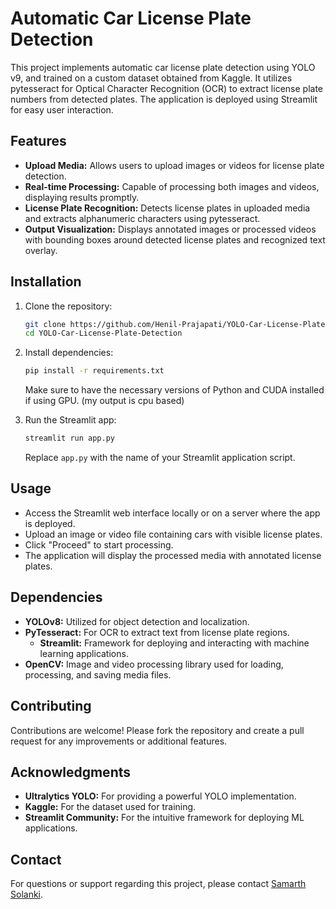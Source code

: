 # Automatic Car License Plate Detection

This project implements automatic car license plate detection using YOLO v9, and trained on a custom dataset obtained from Kaggle. It utilizes pytesseract for Optical Character Recognition (OCR) to extract license plate numbers from detected plates. The application is deployed using Streamlit for easy user interaction.

## Features

- **Upload Media:** Allows users to upload images or videos for license plate detection.
- **Real-time Processing:** Capable of processing both images and videos, displaying results promptly.
- **License Plate Recognition:** Detects license plates in uploaded media and extracts alphanumeric characters using pytesseract.
- **Output Visualization:** Displays annotated images or processed videos with bounding boxes around detected license plates and recognized text overlay.

## Installation
1. Clone the repository:

   ```bash
   git clone https://github.com/Henil-Prajapati/YOLO-Car-License-Plate-Detection
   cd YOLO-Car-License-Plate-Detection
   ```

2. Install dependencies:

   ```bash
   pip install -r requirements.txt
   ```

   Make sure to have the necessary versions of Python and CUDA installed if using GPU. (my output is cpu based)

3. Run the Streamlit app:

   ```bash
   streamlit run app.py
   ```

   Replace `app.py` with the name of your Streamlit application script.

## Usage

- Access the Streamlit web interface locally or on a server where the app is deployed.
- Upload an image or video file containing cars with visible license plates.
- Click "Proceed" to start processing.
- The application will display the processed media with annotated license plates.

## Dependencies

- **YOLOv8:** Utilized for object detection and localization.
- **PyTesseract:** For OCR to extract text from license plate regions.
  - **Streamlit:** Framework for deploying and interacting with machine learning applications.
- **OpenCV:** Image and video processing library used for loading, processing, and saving media files.

## Contributing

Contributions are welcome! Please fork the repository and create a pull request for any improvements or additional features.
## Acknowledgments

- **Ultralytics YOLO:** For providing a powerful YOLO implementation.
- **Kaggle:** For the dataset used for training.
- **Streamlit Community:** For the intuitive framework for deploying ML applications.

## Contact

For questions or support regarding this project, please contact [Samarth Solanki](samarthsolanki56@gmail.com).
